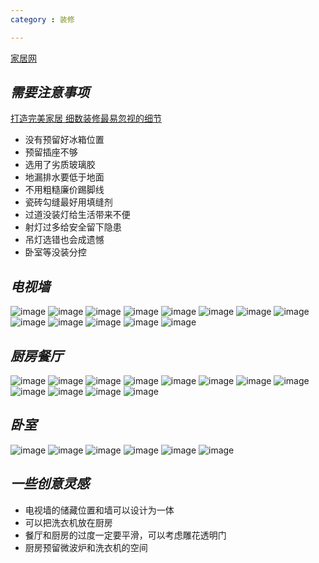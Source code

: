```yaml
---
category : 装修

---
```


[家居网](http://zhuangxiu.pchouse.com.cn)

## *需要注意事项*

[打造完美家居 细数装修最易忽视的细节](http://zhuangxiu.pchouse.com.cn/48/482591_all.html#content_page_3)
* 没有预留好冰箱位置
* 预留插座不够
* 选用了劣质玻璃胶
* 地漏排水要低于地面
* 不用粗糙廉价踢脚线
* 瓷砖勾缝最好用填缝剂
* 过道没装灯给生活带来不便
* 射灯过多给安全留下隐患
* 吊灯选错也会成遗憾
* 卧室等没装分控

## *电视墙*
![image](http://decorate.qiniudn.com/%E7%94%B5%E8%A7%86%E5%A2%99/1-101026114J3.jpg)
![image](http://decorate.qiniudn.com/%E7%94%B5%E8%A7%86%E5%A2%99/10892601_170240694145_2.jpg)
![image](http://decorate.qiniudn.com/%E7%94%B5%E8%A7%86%E5%A2%99/1291270086278_000.jpg)
![image](http://decorate.qiniudn.com/%E7%94%B5%E8%A7%86%E5%A2%99/13185788077368.jpg)
![image](http://decorate.qiniudn.com/%E7%94%B5%E8%A7%86%E5%A2%99/1622742504.164449186)
![image](http://decorate.qiniudn.com/%E7%94%B5%E8%A7%86%E5%A2%99/1_120102132016_2.jpg)
![image](http://decorate.qiniudn.com/%E7%94%B5%E8%A7%86%E5%A2%99/20100803221203394.jpg)
![image](http://decorate.qiniudn.com/%E7%94%B5%E8%A7%86%E5%A2%99/201201101424437366.jpg)
![image](http://decorate.qiniudn.com/%E7%94%B5%E8%A7%86%E5%A2%99/4feae4fe08dfc04fd408b00022279be3e0a3.jpg)
![image](http://decorate.qiniudn.com/%E7%94%B5%E8%A7%86%E5%A2%99/7355735_082951443127_2.jpg)
![image](http://decorate.qiniudn.com/%E7%94%B5%E8%A7%86%E5%A2%99/9858966_125408635100_2.jpg)
![image](http://decorate.qiniudn.com/%E7%94%B5%E8%A7%86%E5%A2%99/ik0lmozw.jpg)
![image](http://decorate.qiniudn.com/%E7%94%B5%E8%A7%86%E5%A2%99/img201004261272295103.jpg)


## *厨房餐厅*
![image](http://decorate.qiniudn.com/%E5%8E%A8%E6%88%BF%E9%A4%90%E5%8E%85/490592_12.jpg)
![image](http://www.webjx.com/files/allimg/081025/2145590.jpg)
![image](http://pica.nipic.com/2007-12-22/20071222202122326_2.jpg)
![image](http://pica.nipic.com/2007-12-22/20071222201639387_2.jpg)
![image](https://encrypted-tbn1.gstatic.com/images?q=tbn:ANd9GcTTAgjDicdDcVS9G9ExLuXbDuL2VhTQK5Bh10l4U86oP93VG1VUTw)
![image](http://www.jiazhuang6.com/hbcms/upload/image/big/4b/4b9f135f90551dce7a1b0cf75ff76e00.jpg)
![image](http://pic.to8to.com/case/day_081018/20090218_6b68dc1019ce62945172FEhdTooDZww9.jpg)
![image](http://img4.duitang.com/uploads/item/201302/25/20130225114322_cycfY.thumb.600_0.jpeg)
![image](http://cdn.duitang.com/uploads/item/201212/22/20121222001548_dEKWE.thumb.600_0.jpeg)
![image](http://image01.baixingstatic.com/01/5136fc43061fc04e1209e1c034d29be3e0a3.jpg)
![image](http://img6.house365.com/upload/2013/04/17/1366166889516e0d69803c6.jpg)
![image](http://image01.baixingstatic.com/01/513948ae045a8044620b98e0494e9be3e0a3.jpg)

## *卧室*
![image](http://decorate.qiniudn.com/%E5%8D%A7%E5%AE%A4/490592_11.jpg)
![image](http://decorate.qiniudn.com/%E5%8D%A7%E5%AE%A4/490592_7.jpg)
![image](http://image.51hejia.com/images/binary/0001/8101/1f5e9a310d7e989c694ace92926862f1.jpg)
![image](http://home.sun0769.com/home/case/W020101117349528906870.jpg)
![image](http://t11.baidu.com/it/u=2506404052,2877161914&fm=21&gp=0.jpg)
![image](http://img3.zhubajie.com/task/2009-11/30/186819/middlegz3po4xd.jpg)



## *一些创意灵感*
* 电视墙的储藏位置和墙可以设计为一体
* 可以把洗衣机放在厨房
* 餐厅和厨房的过度一定要平滑，可以考虑雕花透明门
* 厨房预留微波炉和洗衣机的空间

